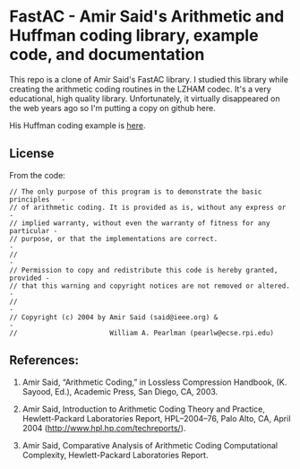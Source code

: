 # FastAC - Amir Said's Arithmetic and Huffman coding library, example code, and documentation

This repo is a clone of Amir Said's FastAC library. I studied this library while creating the arithmetic coding routines in the LZHAM codec. It's a very educational, high quality library. Unfortunately, it virtually disappeared on the web years ago so I'm putting a copy on github here.

His Huffman coding example is [here](https://github.com/richgel999/fasthf).

## License

From the code:
```
// The only purpose of this program is to demonstrate the basic principles   -
// of arithmetic coding. It is provided as is, without any express or        -
// implied warranty, without even the warranty of fitness for any particular -
// purpose, or that the implementations are correct.                         -
//                                                                           -
// Permission to copy and redistribute this code is hereby granted, provided -
// that this warning and copyright notices are not removed or altered.       -
//                                                                           -
// Copyright (c) 2004 by Amir Said (said@ieee.org) &                         -
//                       William A. Pearlman (pearlw@ecse.rpi.edu)   
```

## References:

1. Amir Said, “Arithmetic Coding,” in Lossless Compression Handbook, (K. Sayood, Ed.), Academic Press, San Diego, CA, 2003.

2. Amir Said, Introduction to Arithmetic Coding Theory and Practice, Hewlett-Packard Laboratories Report, HPL–2004–76, Palo Alto, CA, April 2004 (http://www.hpl.hp.com/techreports/).

3. Amir Said, Comparative Analysis of Arithmetic Coding Computational Complexity,
Hewlett-Packard Laboratories Report.
